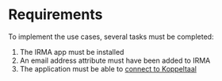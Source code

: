 # Requirements

To implement the use cases, several tasks must be completed:&#x20;

1. The IRMA app must be installed&#x20;
2. An email address attribute must have been added to IRMA&#x20;
3. The application must be able to [connect to Koppeltaal](../../technische-howto/connectie-maken-met-koppeltaal/)
